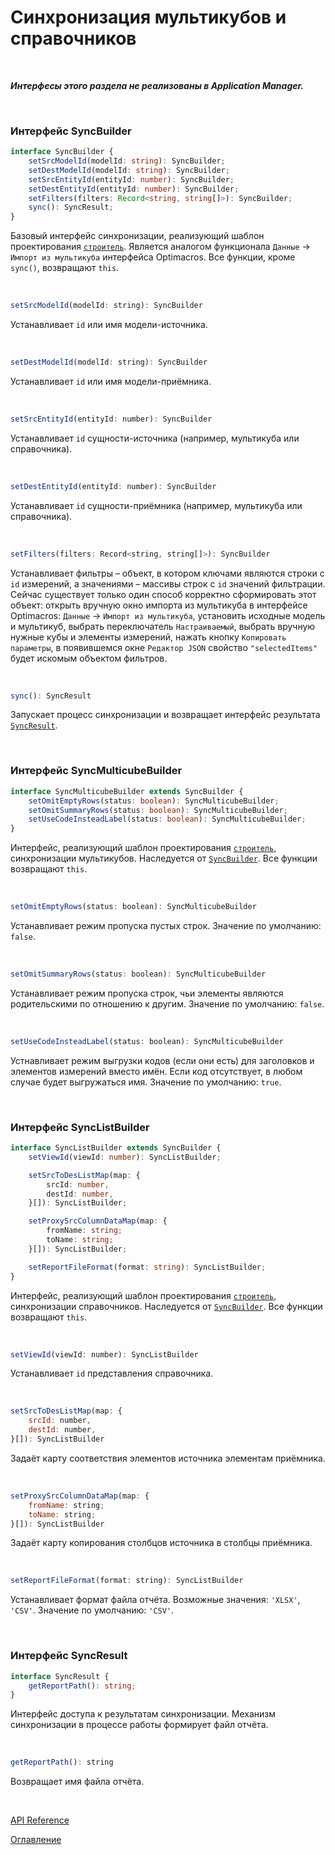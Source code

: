 # Синхронизация мультикубов и справочников

&nbsp;

***Интерфесы этого раздела не реализованы в Application Manager.***

&nbsp;

### Интерфейс SyncBuilder<a name="SyncBuilder"></a>
```ts
interface SyncBuilder {
	setSrcModelId(modelId: string): SyncBuilder;
	setDestModelId(modelId: string): SyncBuilder;
	setSrcEntityId(entityId: number): SyncBuilder;
	setDestEntityId(entityId: number): SyncBuilder;
	setFilters(filters: Record<string, string[]>): SyncBuilder;
	sync(): SyncResult;
}
```
Базовый интерфейс синхронизации, реализующий шаблон проектирования [`строитель`](https://ru.wikipedia.org/wiki/%D0%A1%D1%82%D1%80%D0%BE%D0%B8%D1%82%D0%B5%D0%BB%D1%8C_(%D1%88%D0%B0%D0%B1%D0%BB%D0%BE%D0%BD_%D0%BF%D1%80%D0%BE%D0%B5%D0%BA%D1%82%D0%B8%D1%80%D0%BE%D0%B2%D0%B0%D0%BD%D0%B8%D1%8F)). Является аналогом функционала `Данные` -> `Импорт из мультикуба` интерфейса Optimacros. Все функции, кроме `sync()`, возвращают `this`.

&nbsp;

```js
setSrcModelId(modelId: string): SyncBuilder
```
Устанавливает `id` или имя модели-источника.

&nbsp;

```js
setDestModelId(modelId: string): SyncBuilder
```
Устанавливает `id` или имя модели-приёмника.

&nbsp;

```js
setSrcEntityId(entityId: number): SyncBuilder
```
Устанавливает `id` сущности-источника (например, мультикуба или справочника).

&nbsp;

```js
setDestEntityId(entityId: number): SyncBuilder
```
Устанавливает `id` сущности-приёмника (например, мультикуба или справочника).

&nbsp;

```js
setFilters(filters: Record<string, string[]>): SyncBuilder
```
Устанавливает фильтры – объект, в котором ключами являются строки с `id` измерений, а значениями – массивы строк с `id` значений фильтрации. Сейчас существует только один способ корректно сформировать этот объект: открыть вручную окно импорта из мультикуба в интерфейсе Optimacros: `Данные` -> `Импорт из мультикуба`, установить исходные модель и мультикуб, выбрать переключатель `Настраиваемый`, выбрать вручную нужные кубы и элементы измерений, нажать кнопку `Копировать параметры`, в появившемся окне `Редактор JSON` свойство `"selectedItems"` будет искомым объектом фильтров.

&nbsp;

```js
sync(): SyncResult
```
Запускает процесс синхронизации и возвращает интерфейс результата [`SyncResult`](#SyncResult).

&nbsp;

### Интерфейс SyncMulticubeBuilder<a name="SyncMulticubeBuilder"></a>
```ts
interface SyncMulticubeBuilder extends SyncBuilder {
	setOmitEmptyRows(status: boolean): SyncMulticubeBuilder;
	setOmitSummaryRows(status: boolean): SyncMulticubeBuilder;
	setUseCodeInsteadLabel(status: boolean): SyncMulticubeBuilder;
}
```
Интерфейс, реализующий шаблон проектирования [`строитель`](https://ru.wikipedia.org/wiki/%D0%A1%D1%82%D1%80%D0%BE%D0%B8%D1%82%D0%B5%D0%BB%D1%8C_(%D1%88%D0%B0%D0%B1%D0%BB%D0%BE%D0%BD_%D0%BF%D1%80%D0%BE%D0%B5%D0%BA%D1%82%D0%B8%D1%80%D0%BE%D0%B2%D0%B0%D0%BD%D0%B8%D1%8F)), синхронизации мультикубов. Наследуется от [`SyncBuilder`](#SyncBuilder). Все функции возвращают `this`.

&nbsp;

```js
setOmitEmptyRows(status: boolean): SyncMulticubeBuilder
```
Устанавливает режим пропуска пустых строк. Значение по умолчанию: `false`.

&nbsp;

```js
setOmitSummaryRows(status: boolean): SyncMulticubeBuilder
```
Устанавливает режим пропуска строк, чьи элементы являются родительскими по отношению к другим. Значение по умолчанию: `false`.

&nbsp;

```js
setUseCodeInsteadLabel(status: boolean): SyncMulticubeBuilder
```
Устнавливает режим выгрузки кодов (если они есть) для заголовков и элементов измерений вместо имён. Если код отсутствует, в любом случае будет выгружаться имя. Значение по умолчанию: `true`.
 
&nbsp;

### Интерфейс SyncListBuilder<a name="SyncListBuilder"></a>
```ts
interface SyncListBuilder extends SyncBuilder {
	setViewId(viewId: number): SyncListBuilder;

	setSrcToDesListMap(map: {
		srcId: number,
		destId: number,
	}[]): SyncListBuilder;

	setProxySrcColumnDataMap(map: {
		fromName: string;
		toName: string;
	}[]): SyncListBuilder;

	setReportFileFormat(format: string): SyncListBuilder;
}
```
Интерфейс, реализующий шаблон проектирования [`строитель`](https://ru.wikipedia.org/wiki/%D0%A1%D1%82%D1%80%D0%BE%D0%B8%D1%82%D0%B5%D0%BB%D1%8C_(%D1%88%D0%B0%D0%B1%D0%BB%D0%BE%D0%BD_%D0%BF%D1%80%D0%BE%D0%B5%D0%BA%D1%82%D0%B8%D1%80%D0%BE%D0%B2%D0%B0%D0%BD%D0%B8%D1%8F)), синхронизации справочников. Наследуется от [`SyncBuilder`](#SyncBuilder). Все функции возвращают `this`.

&nbsp;

```js
setViewId(viewId: number): SyncListBuilder
```
Устанавливает `id` представления справочника.

&nbsp;

```js
setSrcToDesListMap(map: { 
	srcId: number,
	destId: number,
}[]): SyncListBuilder
```
Задаёт карту соответствия элементов источника элементам приёмника.

&nbsp;

```js
setProxySrcColumnDataMap(map: {
	fromName: string;
	toName: string;
}[]): SyncListBuilder
```
Задаёт карту копирования столбцов источника в столбцы приёмника.

&nbsp;

```js
setReportFileFormat(format: string): SyncListBuilder
```
Устанавливает формат файла отчёта. Возможные значения: `'XLSX'`, `'CSV'`. Значение по умолчанию: `'CSV'`.

&nbsp;

### Интерфейс SyncResult<a name="SyncResult"></a>
```ts
interface SyncResult {
	getReportPath(): string;
}
```
Интерфейс доступа к результатам синхронизации. Механизм синхронизации в процессе работы формирует файл отчёта.

&nbsp;

```js
getReportPath(): string
```
Возвращает имя файла отчёта.

&nbsp;

[API Reference](API.md)

[Оглавление](../README.md)